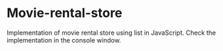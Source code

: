 # Movie-rental-store
Implementation of movie rental store using list in JavaScript. Check the implementation in the console window.
